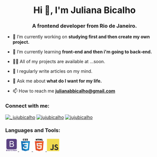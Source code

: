 <h1 align="center">Hi 👋, I'm Juliana Bicalho</h1>
<h3 align="center">A frontend developer from Rio de Janeiro.</h3>

- 🔭 I’m currently working on **studying first and then create my own project.**

- 🌱 I’m currently learning **front-end and then i'm going to back-end.**

- 👨‍💻 All of my projects are available at ...soon.

- 📝 I regularly write articles on my mind.

- 💬 Ask me about **what do I want for my life.**

- 📫 How to reach me **julianabbicalho@gmail.com**

<h3 align="left">Connect with me:</h3>
<p align="left">
<a href="https://twitter.com/_jujubicalho" target="blank"><img align="center" src="https://raw.githubusercontent.com/rahuldkjain/github-profile-readme-generator/master/src/images/icons/Social/twitter.svg" alt="_jujubicalho" height="30" width="40" /></a>
<a href="https://linkedin.com/in/jujubicalho" target="blank"><img align="center" src="https://raw.githubusercontent.com/rahuldkjain/github-profile-readme-generator/master/src/images/icons/Social/linked-in-alt.svg" alt="jujubicalho" height="30" width="40" /></a>
<a href="https://instagram.com/jujubicalho" target="blank"><img align="center" src="https://raw.githubusercontent.com/rahuldkjain/github-profile-readme-generator/master/src/images/icons/Social/instagram.svg" alt="jujubicalho" height="30" width="40" /></a>
</p>

<h3 align="left">Languages and Tools:</h3>
<p align="left"> <a href="https://getbootstrap.com" target="_blank"> <img src="https://raw.githubusercontent.com/devicons/devicon/master/icons/bootstrap/bootstrap-plain-wordmark.svg" alt="bootstrap" width="40" height="40"/> </a> <a href="https://www.w3schools.com/css/" target="_blank"> <img src="https://raw.githubusercontent.com/devicons/devicon/master/icons/css3/css3-original-wordmark.svg" alt="css3" width="40" height="40"/> </a> <a href="https://www.w3.org/html/" target="_blank"> <img src="https://raw.githubusercontent.com/devicons/devicon/master/icons/html5/html5-original-wordmark.svg" alt="html5" width="40" height="40"/> </a> <a href="https://developer.mozilla.org/en-US/docs/Web/JavaScript" target="_blank"> <img src="https://raw.githubusercontent.com/devicons/devicon/master/icons/javascript/javascript-original.svg" alt="javascript" width="40" height="40"/> </a> </p>
